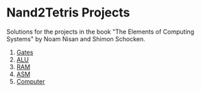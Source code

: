 Nand2Tetris Projects
====================
Solutions for the projects in the book "The Elements of Computing Systems" by Noam Nisan and Shimon Schocken.
1. [Gates](01.%20Gates)
2. [ALU](02.%20ALU)
3. [RAM](03.%20RAM)
4. [ASM](04.%20ASM)
5. [Computer](05.%20Computer)
